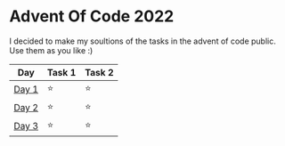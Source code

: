 # Advent Of Code 2022

I decided to make my soultions of the tasks in the advent of code public.
Use them as you like :)

|       Day       | Task 1  | Task 2  | 
| --------------- | ------- | ------- |
| [Day 1](./day1) |    ⭐    |    ⭐   |
| [Day 2](./day2) |    ⭐    |    ⭐   |
| [Day 3](./day3) |    ⭐    |    ⭐   |
